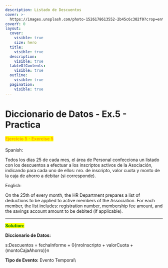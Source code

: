 ```yaml
---
description: Listado de Descuentos
cover: >-
  https://images.unsplash.com/photo-1526178613552-2b45c6c302f0?crop=entropy&cs=srgb&fm=jpg&ixid=M3wxOTcwMjR8MHwxfHNlYXJjaHwxfHxEaXNjb3VudHN8ZW58MHx8fHwxNzM4Nzc3NDI2fDA&ixlib=rb-4.0.3&q=85
coverY: 0
layout:
  cover:
    visible: true
    size: hero
  title:
    visible: true
  description:
    visible: true
  tableOfContents:
    visible: true
  outline:
    visible: true
  pagination:
    visible: true
---
```


# Diccionario de Datos - Ex.5 - Practica

#### <mark style="color:orange;">Ejercicio 5 - Exercise 5</mark>

Spanish:

Todos los días 25 de cada mes, el área de Personal confecciona un listado con los descuentos a efectuar a los inscriptos activos de la Asociación, indicando para cada uno de ellos: nro. de inscripto, valor cuota y monto de la caja de ahorro a debitar (si corresponde).

English:

On the 25th of every month, the HR Department prepares a list of deductions to be applied to active members of the Association. For each member, the list includes: registration number, membership fee amount, and the savings account amount to be debited (if applicable).

***

<mark style="color:green;">**Solution:**</mark>&#x20;

**Diccionario de Datos:**&#x20;

s:Descuentos = fechaInforme + 0{nroInscripto + valorCuota + (montoCajaAhorro)}n

**Tipo de Evento:** Evento Temporal\
